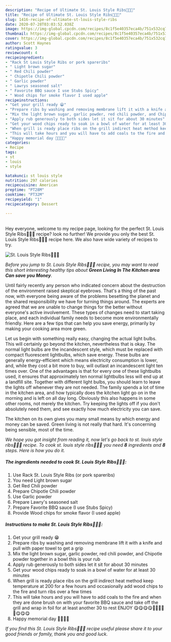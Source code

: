 ```yaml
---
description: "Recipe of Ultimate St. Louis Style Ribs🎉🎉🎉"
title: "Recipe of Ultimate St. Louis Style Ribs🎉🎉🎉"
slug: 1416-recipe-of-ultimate-st-louis-style-ribs
date: 2020-07-28T03:03:52.038Z
image: https://img-global.cpcdn.com/recipes/8c1f5e40357eca4b/751x532cq70/st-louis-style-ribs🎉🎉🎉-recipe-main-photo.jpg
thumbnail: https://img-global.cpcdn.com/recipes/8c1f5e40357eca4b/751x532cq70/st-louis-style-ribs🎉🎉🎉-recipe-main-photo.jpg
cover: https://img-global.cpcdn.com/recipes/8c1f5e40357eca4b/751x532cq70/st-louis-style-ribs🎉🎉🎉-recipe-main-photo.jpg
author: Scott Haynes
ratingvalue: 3
reviewcount: 4
recipeingredient:
- "Rack St Louis Style Ribs or pork spareribs"
- " Light brown sugar"
- " Red Chili powder"
- " Chipotle Chili powder"
- " Garlic powder"
- " Lawrys seasoned salt"
- " Favorite BBQ sauce I use Stubs Spicy"
- " Wood chips for smoke flavor I used apple"
recipeinstructions:
- "Get your grill ready 😁"
- "Prepare ribs by washing and removing membrane lift it with a knife and pull with paper towel to get a grip"
- "Mix the light brown sugar, garlic powder, red chili powder, and Chipotle powder together in a bowl this is your rub"
- "Apply rub generously to both sides let it sit for about 30 minutes"
- "Get your wood chips ready to soak in a bowl of water for at least 30 minutes"
- "When grill is ready place ribs on the grill indirect heat method keep temperature at 200 for a few hours and occasionally add wood chips to the fire and turn ribs over a few times"
- "This will take hours and you will have to add coals to the fire and when they are done brush on with your favorite BBQ sauce and take off the grill and wrap in foil for at least another 30 to rest ENJOY 😋😋😋😋🎉🎉🎉🎉🎉😋😋😋"
- "Happy memorial day 🎉🎉🎉🎉"
categories:
- Recipe
tags:
- st
- louis
- style

katakunci: st louis style 
nutrition: 297 calories
recipecuisine: American
preptime: "PT28M"
cooktime: "PT32M"
recipeyield: "1"
recipecategory: Dessert

---
```

<br>
Hey everyone, welcome to my recipe page, looking for the perfect St. Louis Style Ribs🎉🎉🎉 recipe? look no further! We provide you only the best St. Louis Style Ribs🎉🎉🎉 recipe here. We also have wide variety of recipes to try.
<br>


![St. Louis Style Ribs🎉🎉🎉](https://img-global.cpcdn.com/recipes/8c1f5e40357eca4b/751x532cq70/st-louis-style-ribs🎉🎉🎉-recipe-main-photo.jpg)

<i>Before you jump to St. Louis Style Ribs🎉🎉🎉 recipe, you may want to read this short interesting healthy tips about 
<strong>Green Living In The Kitchen area Can save you Money</strong>.</i>
</br>

Until fairly recently any person who indicated concern about the destruction of the environment raised skeptical eyebrows. That's a thing of the past now, with everyone being aware of the problems besetting the planet and the shared responsibility we have for turning things around. The experts are agreed that we are unable to change things for the better without everyone's active involvement. These types of changes need to start taking place, and each individual family needs to become more environmentally friendly. Here are a few tips that can help you save energy, primarily by making your cooking area more green.

Let us begin with something really easy, changing the actual light bulbs. This will certainly go beyond the kitchen, nevertheless that is okay. The normal light bulbs are the incandescent style, which must be replaced with compact fluorescent lightbulbs, which save energy. These bulbs are generally energy-efficient which means electricity consumption is lower, and, while they cost a bit more to buy, will outlast an incandescent light ten times over. One of the advantages is that for every one of these lightbulbs used, it ensures that approximately ten normal lightbulbs less will end up at a landfill site. Together with different light bulbs, you should learn to leave the lights off whenever they are not needed. The family spends a lot of time in the kitchen area, and how typically does the kitchen light go on in the morning and is left on all day long. Obviously this also happens in some other rooms, not merely the kitchen. Try keeping the lights off if you don't absolutely need them, and see exactly how much electricity you can save.

The kitchen on its own gives you many small means by which energy and money can be saved. Green living is not really that hard. It's concerning being sensible, most of the time.


<i>We hope you got insight from reading it, now let's go back to st. louis style ribs🎉🎉🎉 recipe. To cook st. louis style ribs🎉🎉🎉 you need <strong>8</strong> ingredients and <strong>8</strong> steps. Here is how you do it.
</i>

##### The ingredients needed to cook St. Louis Style Ribs🎉🎉🎉:

1. Use Rack St. Louis Style Ribs (or pork spareribs)
1. You need  Light brown sugar
1. Get  Red Chili powder
1. Prepare  Chipotle Chili powder
1. Use  Garlic powder
1. Prepare  Lawry&#39;s seasoned salt
1. Prepare  Favorite BBQ sauce (I use Stubs Spicy)
1. Provide  Wood chips for smoke flavor (I used apple)


##### Instructions to make St. Louis Style Ribs🎉🎉🎉:

1. Get your grill ready 😁
1. Prepare ribs by washing and removing membrane lift it with a knife and pull with paper towel to get a grip
1. Mix the light brown sugar, garlic powder, red chili powder, and Chipotle powder together in a bowl this is your rub
1. Apply rub generously to both sides let it sit for about 30 minutes
1. Get your wood chips ready to soak in a bowl of water for at least 30 minutes
1. When grill is ready place ribs on the grill indirect heat method keep temperature at 200 for a few hours and occasionally add wood chips to the fire and turn ribs over a few times
1. This will take hours and you will have to add coals to the fire and when they are done brush on with your favorite BBQ sauce and take off the grill and wrap in foil for at least another 30 to rest ENJOY 😋😋😋😋🎉🎉🎉🎉🎉😋😋😋
1. Happy memorial day 🎉🎉🎉🎉


<i>If you find this St. Louis Style Ribs🎉🎉🎉 recipe useful please share it to your good friends or family, thank you and good luck.</i>
